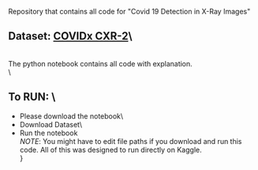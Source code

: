 Repository that contains all code for "Covid 19 Detection in X-Ray Images"  
## Dataset: [COVIDx CXR-2](https://www.kaggle.com/andyczhao/covidx-cxr2)\
\
The python notebook contains all code with explanation. \
\
## To RUN: \
- Please download the notebook\
- Download Dataset\
- Run the notebook\
_NOTE_: You might have to edit file paths if you download and run this code. All of this was designed to run directly on Kaggle.\
}
